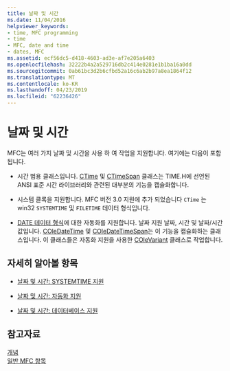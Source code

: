 ```yaml
---
title: 날짜 및 시간
ms.date: 11/04/2016
helpviewer_keywords:
- time, MFC programming
- time
- MFC, date and time
- dates, MFC
ms.assetid: ecf56dc5-d418-4603-ad3e-af7e205a6403
ms.openlocfilehash: 32222b4a2a529716db2c414e0281e1b1ba16a0dd
ms.sourcegitcommit: 0ab61bc3d2b6cfbd52a16c6ab2b97a8ea1864f12
ms.translationtype: MT
ms.contentlocale: ko-KR
ms.lasthandoff: 04/23/2019
ms.locfileid: "62236426"
---
```

# <a name="date-and-time"></a>날짜 및 시간

MFC는 여러 가지 날짜 및 시간을 사용 하 여 작업을 지원합니다. 여기에는 다음이 포함됩니다.

- 시간 범용 클래스입니다. [CTime](../atl-mfc-shared/reference/ctime-class.md) 및 [CTimeSpan](../atl-mfc-shared/reference/ctimespan-class.md) 클래스는 TIME.H에 선언된 ANSI 표준 시간 라이브러리와 관련된 대부분의 기능을 캡슐화합니다.

- 시스템 클록을 지원합니다. MFC 버전 3.0 지원에 추가 되었습니다 `CTime` 는 win32 `SYSTEMTIME` 및 `FILETIME` 데이터 형식입니다.

- [DATE 데이터 형식](../atl-mfc-shared/date-type.md)에 대한 자동화를 지원합니다. 날짜 지원 날짜, 시간 및 날짜/시간 값입니다. [COleDateTime](../atl-mfc-shared/reference/coledatetime-class.md) 및 [COleDateTimeSpan](../atl-mfc-shared/reference/coledatetimespan-class.md)는 이 기능을 캡슐화하는 클래스입니다. 이 클래스들은 자동화 지원을 사용한 [COleVariant](../mfc/reference/colevariant-class.md) 클래스로 작업합니다.

## <a name="what-do-you-want-to-know-more-about"></a>자세히 알아볼 항목

- [날짜 및 시간: SYSTEMTIME 지원](../atl-mfc-shared/date-and-time-systemtime-support.md)

- [날짜 및 시간: 자동화 지원](../atl-mfc-shared/date-and-time-automation-support.md)

- [날짜 및 시간: 데이터베이스 지원](../atl-mfc-shared/date-and-time-database-support.md)

## <a name="see-also"></a>참고자료

[개념](../mfc/mfc-concepts.md)<br/>
[일반 MFC 항목](../mfc/general-mfc-topics.md)
